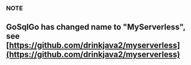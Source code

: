 ### NOTE
## GoSqlGo has changed name to "MyServerless", see [https://github.com/drinkjava2/myserverless](https://github.com/drinkjava2/myserverless)
